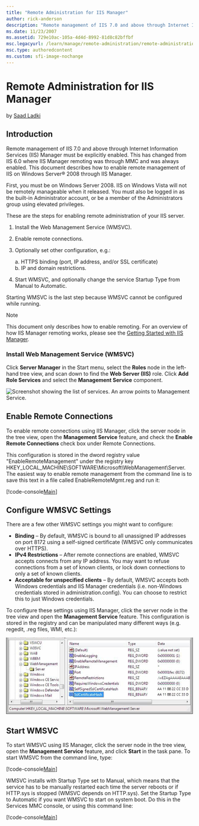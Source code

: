 ```yaml
---
title: "Remote Administration for IIS Manager"
author: rick-anderson
description: "Remote management of IIS 7.0 and above through Internet Information Services (IIS) Manager must be explicitly enabled. This has changed from IIS 6.0 where II..."
ms.date: 11/23/2007
ms.assetid: 729e10ac-105a-4d4d-8992-81d8c82bffbf
msc.legacyurl: /learn/manage/remote-administration/remote-administration-for-iis-manager
msc.type: authoredcontent
ms.custom: sfi-image-nochange
---
```

# Remote Administration for IIS Manager

by [Saad Ladki](https://twitter.com/saadladki)

## Introduction

Remote management of IIS 7.0 and above through Internet Information Services (IIS) Manager must be explicitly enabled. This has changed from IIS 6.0 where IIS Manager remoting was through MMC and was always enabled. This document describes how to enable remote management of IIS on Windows Server® 2008 through IIS Manager.

First, you must be on Windows Server 2008. IIS on Windows Vista will not be remotely manageable when it released. You must also be logged in as the built-in Administrator account, or be a member of the Administrators group using elevated privileges.

These are the steps for enabling remote administration of your IIS server.

1. Install the Web Management Service (WMSVC).
2. Enable remote connections.
3. Optionally set other configuration, e.g.:   
  
   a. HTTPS binding (port, IP address, and/or SSL certificate)   
   b. IP and domain restrictions.

4. Start WMSVC, and optionally change the service Startup Type from Manual to Automatic.

Starting WMSVC is the last step because WMSVC cannot be configured while running.

> [!NOTE]
> This document only describes how to enable remoting. For an overview of how IIS Manager remoting works, please see the [Getting Started with IIS Manager](../../get-started/getting-started-with-iis/getting-started-with-the-iis-manager-in-iis-7-and-iis-8.md).

### Install Web Management Service (WMSVC)

Click **Server Manager** in the Start menu, select the **Roles** node in the left-hand tree view, and scan down to find the **Web Server (IIS)** role. Click **Add Role Services** and select the **Management Service** component.

![Screenshot showing the list of services. An arrow points to Management Service.](remote-administration-for-iis-manager/_static/image1.jpg)

<a id="01"></a>

## Enable Remote Connections

To enable remote connections using IIS Manager, click the server node in the tree view, open the **Management Service** feature, and check the **Enable Remote Connections** check box under Remote Connections.  

This configuration is stored in the dword registry value "EnableRemoteManagement" under the registry key HKEY\_LOCAL\_MACHINE\SOFTWARE\Microsoft\WebManagement\Server. The easiest way to enable remote management from the command line is to save this text in a file called EnableRemoteMgmt.reg and run it:

[!code-console[Main](remote-administration-for-iis-manager/samples/sample1.cmd)]

<a id="02"></a>

## Configure WMSVC Settings

There are a few other WMSVC settings you might want to configure:

- **Binding** – By default, WMSVC is bound to all unassigned IP addresses on port 8172 using a self-signed certificate (WMSVC only communicates over HTTPS).
- **IPv4 Restrictions** – After remote connections are enabled, WMSVC accepts connects from any IP address. You may want to refuse connections from a set of known clients, or lock down connections to only a set of known clients.
- **Acceptable for unspecified clients** – By default, WMSVC accepts both Windows credentials and IIS Manager credentials (i.e. non-Windows credentials stored in administration.config). You can choose to restrict this to just Windows credentials.

To configure these settings using IIS Manager, click the server node in the tree view and open the **Management Service** feature. This configuration is stored in the registry and can be manipulated many different ways (e.g. regedit, .reg files, WMI, etc.):

![Screenshot showing registry settings.](remote-administration-for-iis-manager/_static/image5.jpg)

<a id="03"></a>

## Start WMSVC

To start WMSVC using IIS Manager, click the server node in the tree view, open the **Management Service** feature, and click **Start** in the task pane. To start WMSVC from the command line, type:

[!code-console[Main](remote-administration-for-iis-manager/samples/sample2.cmd)]

WMSVC installs with Startup Type set to Manual, which means that the service has to be manually restarted each time the server reboots or if HTTP.sys is stopped (WMSVC depends on HTTP.sys). Set the Startup Type to Automatic if you want WMSVC to start on system boot. Do this in the Services MMC console, or using this command line:

[!code-console[Main](remote-administration-for-iis-manager/samples/sample3.cmd)]

<a id="04"></a>
